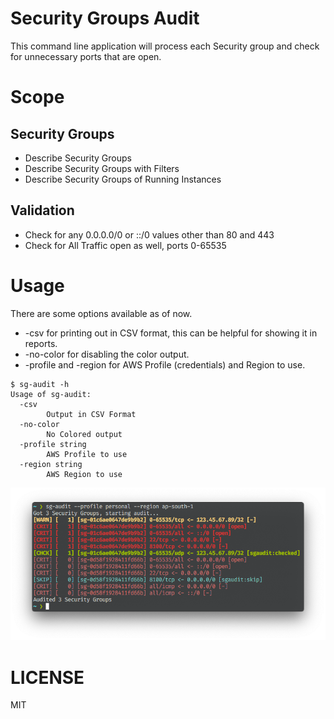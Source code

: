 # Security Groups Audit

This command line application will process each Security group and check for
unnecessary ports that are open.

# Scope

## Security Groups
* Describe Security Groups
* Describe Security Groups with Filters
* Describe Security Groups of Running Instances

## Validation
* Check for any 0.0.0.0/0 or ::/0 values other than 80 and 443
* Check for All Traffic open as well, ports 0-65535

# Usage

There are some options available as of now.

* -csv for printing out in CSV format, this can be helpful for showing it in
reports.
* -no-color for disabling the color output.
* -profile and -region for AWS Profile (credentials) and Region to use.

```
$ sg-audit -h
Usage of sg-audit:
  -csv
        Output in CSV Format
  -no-color
        No Colored output
  -profile string
        AWS Profile to use
  -region string
        AWS Region to use
```

![screenshot](docs/screenshot.png)

# LICENSE
MIT
